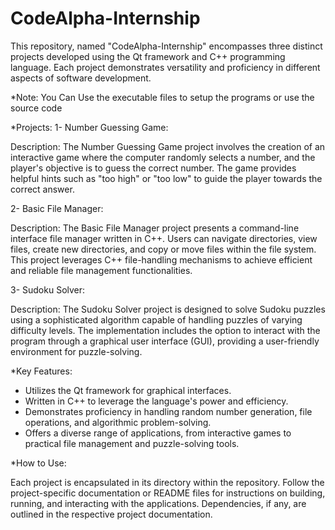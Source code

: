 # CodeAlpha-Internship
This repository, named "CodeAlpha-Internship" encompasses three distinct projects developed using the Qt framework and C++ programming language. Each project demonstrates versatility and proficiency in different aspects of software development.

*Note: You Can Use the executable files to setup the programs or use the source code

*Projects:
1- Number Guessing Game:

Description: The Number Guessing Game project involves the creation of an interactive game where the computer randomly selects a number, and the player's objective is to guess the correct number. The game provides helpful hints such as "too high" or "too low" to guide the player towards the correct answer.

2- Basic File Manager:

Description: The Basic File Manager project presents a command-line interface file manager written in C++. Users can navigate directories, view files, create new directories, and copy or move files within the file system. This project leverages C++ file-handling mechanisms to achieve efficient and reliable file management functionalities.

3- Sudoku Solver:

Description: The Sudoku Solver project is designed to solve Sudoku puzzles using a sophisticated algorithm capable of handling puzzles of varying difficulty levels. The implementation includes the option to interact with the program through a graphical user interface (GUI), providing a user-friendly environment for puzzle-solving.


*Key Features:

- Utilizes the Qt framework for graphical interfaces.
- Written in C++ to leverage the language's power and efficiency.
- Demonstrates proficiency in handling random number generation, file operations, and algorithmic problem-solving.
- Offers a diverse range of applications, from interactive games to practical file management and puzzle-solving tools.

*How to Use:

Each project is encapsulated in its directory within the repository.
Follow the project-specific documentation or README files for instructions on building, running, and interacting with the applications.
Dependencies, if any, are outlined in the respective project documentation.
